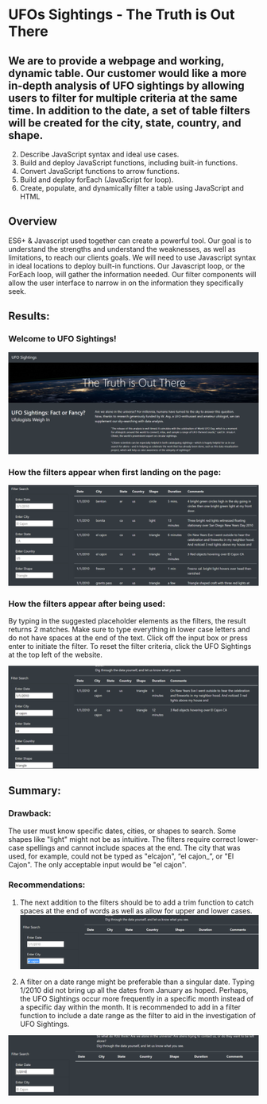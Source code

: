 # UFOs Sightings - The Truth is Out There

## We are to provide a webpage and working, dynamic table. Our customer would like a more in-depth analysis of UFO sightings by allowing users to filter for multiple criteria at the same time. In addition to the date, a set of table filters will be created for the city, state, country, and shape.


2. Describe JavaScript syntax and ideal use cases.
3. Build and deploy JavaScript functions, including built-in functions.
4. Convert JavaScript functions to arrow functions.
5. Build and deploy forEach (JavaScript for loop).
6. Create, populate, and dynamically filter a table using JavaScript and HTML

## Overview 
ES6+ & Javascript used together can create a powerful tool. Our goal is to understand the strengths and understand the weaknesses, as well as limitations, to reach our clients goals. We will need to use Javascript syntax in ideal locations to deploy built-in functions. Our Javascript loop, or the ForEach loop, will gather the information needed. Our filter components will allow the user interface to narrow in on the information they specifically seek. 

## Results:
### Welcome to UFO Sightings! 

![Pic 1](https://github.com/Baylex/UFOs/blob/main/static/images/top.PNG)

### How the filters appear when first landing on the page:
![Pic 2](https://github.com/Baylex/UFOs/blob/main/static/images/bottom.PNG)

### How the filters appear after being used: 
By typing in the suggested placeholder elements as the filters, the result returns 2 matches.  Make sure to type everything in lower case letters and do not have spaces at the end of the text.  Click off the input box or press enter to initiate the filter.  To reset the filter criteria, click the UFO Sightings at the top left of the website. 

![Pic 3](https://github.com/Baylex/UFOs/blob/main/static/images/working_filters.PNG)


## Summary: 

### Drawback:
The user must know specific dates, cities, or shapes to search.  Some shapes like "light" might not be as intuitive.  The filters require correct lower-case spellings and cannot include spaces at the end.  The city that was used, for example, could not be typed as "elcajon", “el cajon_”, or "El Cajon".  The only acceptable input would be "el cajon".

### Recommendations: 
1. The next addition to the filters should be to add a trim function to catch spaces at the end of words as well as allow for upper and lower cases.
![Pic 4](https://github.com/Baylex/UFOs/blob/main/static/images/trim.PNG)

2. A filter on a date range might be preferable than a singular date.  Typing 1/2010 did not bring up all the dates from January as hoped.  Perhaps, the UFO Sightings occur more frequently in a specific month instead of a specific day within the month.  It is recommended to add in a filter function to include a date range as the filter to aid in the investigation of UFO Sightings. 

![Pic 5](https://github.com/Baylex/UFOs/blob/main/static/images/date.PNG)
